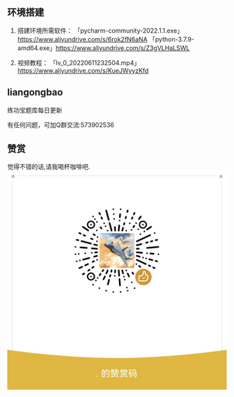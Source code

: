 ## 环境搭建

1. 搭建环境所需软件：
「pycharm-community-2022.1.1.exe」https://www.aliyundrive.com/s/6rok2fN6aNA
「python-3.7.9-amd64.exe」https://www.aliyundrive.com/s/Z3gVLHaLSWL

2. 视频教程：
「lv_0_20220611232504.mp4」https://www.aliyundrive.com/s/KueJWyyzKfd

## liangongbao
练功宝题库每日更新

有任何问题，可加Q群交流:573902536

## 赞赏

觉得不错的话,请我喝杯咖啡吧.![DONATE](./donate.jpg)
